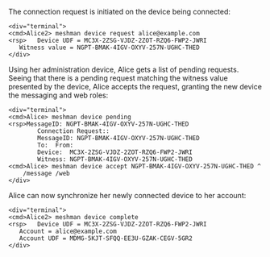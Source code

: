 The connection request is initiated on the device being connected:


~~~~
<div="terminal">
<cmd>Alice2> meshman device request alice@example.com
<rsp>   Device UDF = MC3X-2ZSG-VJDZ-2ZOT-RZQ6-FWP2-JWRI
   Witness value = NGPT-BMAK-4IGV-OXYV-257N-UGHC-THED
</div>
~~~~

Using her administration device, Alice gets a list of pending requests. Seeing that
there is a pending request matching the witness value presented by the device, Alice
accepts the request, granting the new device the messaging and web roles:


~~~~
<div="terminal">
<cmd>Alice> meshman device pending
<rsp>MessageID: NGPT-BMAK-4IGV-OXYV-257N-UGHC-THED
        Connection Request::
        MessageID: NGPT-BMAK-4IGV-OXYV-257N-UGHC-THED
        To:  From: 
        Device:  MC3X-2ZSG-VJDZ-2ZOT-RZQ6-FWP2-JWRI
        Witness: NGPT-BMAK-4IGV-OXYV-257N-UGHC-THED
<cmd>Alice> meshman device accept NGPT-BMAK-4IGV-OXYV-257N-UGHC-THED ^
    /message /web
</div>
~~~~

Alice can now synchronize her newly connected device to her account:


~~~~
<div="terminal">
<cmd>Alice2> meshman device complete
<rsp>   Device UDF = MC3X-2ZSG-VJDZ-2ZOT-RZQ6-FWP2-JWRI
   Account = alice@example.com
   Account UDF = MDMG-5KJT-SFQQ-EE3U-GZAK-CEGV-5GR2
</div>
~~~~


